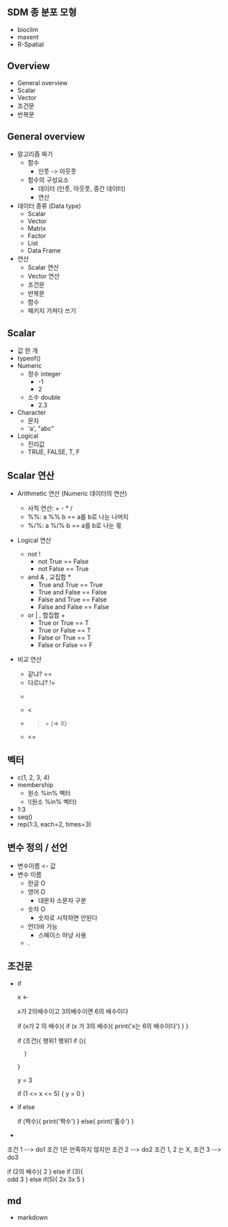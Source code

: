 

## SDM 종 분포 모형
- bioclim
- maxent
- R-Spatial

## Overview
- General overview
- Scalar
- Vector
- 조건문
- 반복문

## General overview
- 알고리즘 짜기
    - 함수
        - 인풋 -> 아웃풋
    - 함수의 구성요소
        - 데이터 (인풋, 아웃풋, 중간 데이터)
        - 연산
- 데이터 종류 (Data type)
    - Scalar
    - Vector
    - Matrix
    - Factor
    - List
    - Data Frame
- 연산
    - Scalar 연산
    - Vector 연산
    - 조건문
    - 반복문
    - 함수
    - 패키지 가져다 쓰기

## Scalar
- 값 한 개
- typeof()
- Numeric 
    - 정수 integer
        - -1
        - 2
    - 소수 double
        - 2.3
- Character
    - 문자
    - 'a', "abc"
- Logical
    - 진리값
    - TRUE, FALSE, T, F

## Scalar 연산
- Arithmetic 연산 (Numeric 데이터의 연산)
    - 사칙 연산: + - * /
    - %%: a %% b == a를 b로 나눈 나머지
    - %/%: a %/% b == a를 b로 나눈 몫

- Logical 연산
    - not !
        - not True == False
        - not False == True
    - and & , 교집합 *
        - True and True == True
        - True and False == False
        - False and True == False
        - False and False == False
    - or | , 합집합 +
        - True or True == T
        - True or False == T
        - False or True == T
        - False or False == F

- 비교 연산
    - 같냐? ==
    - 다르냐? !=
    - >
    - <
    - >= (=> X)
    - <=

## 벡터
- c(1, 2, 3, 4)
- membership
    - 원소 %in% 벡터
    - !(원소 %in% 벡터)
- 1:3
- seq()
- rep(1:3, each=2, times=3)

## 변수 정의 / 선언
- 변수이름 <- 값
- 변수 이름
    - 한글 O
    - 영어 O
        - 대문자 소문자 구분
    - 숫자 O
        - 숫자로 시작하면 안된다
    - 언더바 가능
        - 스페이스 마냥 사용
    - .


## 조건문
- if
    
    x <-

    x가 2의배수이고 3의배수이면 6의 배수이다

    if (x가 2 의 배수){
        if (x 가 3의 배수){
            print('x는 6의 배수이다')
        }
    }

    if (조건){
        행위1
        행위1
        if (){

        }
    }

    y = 3

    if (1 <= x <= 5) {
        y = 0
    } 

- if else

    if (짝수){
        print('짝수')
    }
    else{
        print('홀수')
    }


- 
조건 1 --> do1
조건 1은 만족하지 않지만 조건 2 --> do2
조건 1, 2 는 X, 조건 3 --> do3

if (2의 배수){
    2
}
else if (3){       
    odd 3
}
else if(5){
   2x 3x 5
}



## md
- markdown